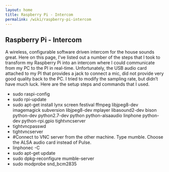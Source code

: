 ```yaml
---
layout: home
title: Raspberry Pi - Intercom
permalink: /wiki/raspberry-pi-intercom
---
```


## Raspberry Pi - Intercom
A wireless, configurable software driven intercom for the house sounds great.  Here on this page, I've listed out a number of the steps that I took to transform my Raspberry Pi into an intercom where I could communicate from my PC to the PI in real-time.  Unfortunately, the USB audio card attached to my PI that provides a jack to connect a mic, did not provide very good quality back to the PC.  I tried to modify the sampling rate, but didn’t have much luck.  Here are the setup steps and commands that I used.

  * sudo raspi-config
  * sudo rpi-update
  * sudo apt-get install lynx screen festival ffmpeg libjpeg8-dev imagemagick subversion libjpeg8-dev mplayer libasound2-dev bison python-dev python2.7-dev python python-alsaaudio linphone python-dev python-rpi.gpio tightvncserver
  * tightvncpasswd
  * tightvncserver
  * #Connect to VNC server from the other machine.  Type mumble.  Choose the ALSA audio card instead of Pulse.  
  * linphonec -C
  * sudo apt-get update
  * sudo dpkg-reconfigure mumble-server
  * sudo modprobe snd_bcm2835
